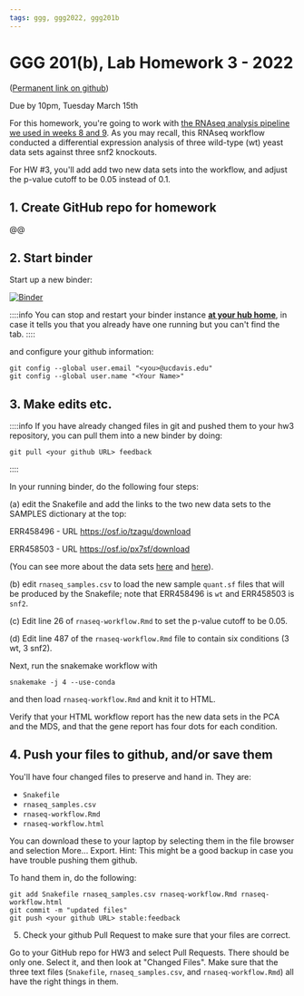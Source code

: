 ```yaml
---
tags: ggg, ggg2022, ggg201b
---
```

# GGG 201(b), Lab Homework 3 - 2022

([Permanent link on github](https://github.com/ngs-docs/2022-GGG201b-lab/blob/main/hw-3.md))

Due by 10pm, Tuesday March 15th

For this homework, you're going to work with [the RNAseq analysis pipeline we used in weeks 8 and 9](https://hackmd.io/447eXyGsT_OmP8ySC05tyA).
As you may recall, this RNAseq workflow conducted a differential expression analysis of three wild-type (wt) yeast data sets against three snf2 knockouts.

For HW #3, you'll add
add two new data sets into the workflow, and adjust the p-value cutoff to be 0.05 instead of 0.1. 

## 1. Create GitHub repo for homework

@@

## 2. Start binder

Start up a new binder:

[![Binder](https://aws-uswest2-binder.pangeo.io/badge_logo.svg)](https://aws-uswest2-binder.pangeo.io/v2/gh/nih-cfde/rnaseq-in-the-cloud/stable?urlpath=rstudio)

::::info
You can stop and restart your binder instance **[at your hub home](https://hub.aws-uswest2-binder.pangeo.io/hub/home)**, in case it tells you that you already have one running but you can't find the tab.
::::

and configure your github information:

```
git config --global user.email "<you>@ucdavis.edu"
git config --global user.name "<Your Name>"
```

## 3. Make edits etc.

::::info
If you have already changed files in git and pushed them to your hw3 repository, you can pull them into a new binder by doing:
```
git pull <your github URL> feedback
```
::::

In your running binder, do the following four steps:

(a) edit the Snakefile and add the links to the two new data sets to the SAMPLES dictionary at the top:

ERR458496 - URL https://osf.io/tzagu/download

ERR458503 - URL https://osf.io/px7sf/download

(You can see more about the data sets 
[here](https://www.ebi.ac.uk/ena/browser/view/ERR458496?show=reads) and [here](https://www.ebi.ac.uk/ena/browser/view/ERR458503?show=reads)).

(b) edit `rnaseq_samples.csv` to load the new sample `quant.sf` files that will be produced by the Snakefile; note that ERR458496 is `wt` and ERR458503 is `snf2`.

(c\) Edit line 26 of `rnaseq-workflow.Rmd` to set the p-value cutoff to be 0.05.

(d) Edit line 487 of the `rnaseq-workflow.Rmd` file to contain six conditions (3 wt, 3 snf2).

Next, run the snakemake workflow with
```
snakemake -j 4 --use-conda
```
and then load `rnaseq-workflow.Rmd` and knit it to HTML.

Verify that your HTML workflow report has the new data sets in the PCA and the MDS, and that the gene report has four dots for each condition.

## 4. Push your files to github, and/or save them

You'll have four changed files to preserve and hand in. They are:

* `Snakefile`
* `rnaseq_samples.csv`
* `rnaseq-workflow.Rmd`
* `rnaseq-workflow.html`

You can download these to your laptop by selecting them in the file browser and selection More... Export. Hint: This might be a good backup in case you have trouble pushing them github.

To hand them in, do the following:

```
git add Snakefile rnaseq_samples.csv rnaseq-workflow.Rmd rnaseq-workflow.html
git commit -m "updated files"
git push <your github URL> stable:feedback
```

5. Check your github Pull Request to make sure that your files are correct.

Go to your GitHub repo for HW3 and select Pull Requests. There should be only one. Select it, and then look at "Changed Files". Make sure that the three text files (`Snakefile`, `rnaseq_samples.csv`, and `rnaseq-workflow.Rmd`) all have the right things in them.
